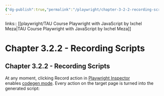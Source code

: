 ```yaml
---
{"dg-publish":true,"permalink":"/playwright/chapter-3-2-2-recording-scripts/","tags":["playwright"]}
---
```


links:: [[playwright/TAU Course Playwright with JavaScript by Ixchel Meza\|TAU Course Playwright with JavaScript by Ixchel Meza]]

# Chapter 3.2.2 - Recording Scripts

## Chapter 3.2.2 - Recording Scripts

At any moment, clicking Record action in [Playwright Inspector](https://playwright.dev/docs/inspector) enables [codegen mode](https://playwright.dev/docs/codegen). Every action on the target page is turned into the generated script:

<br >